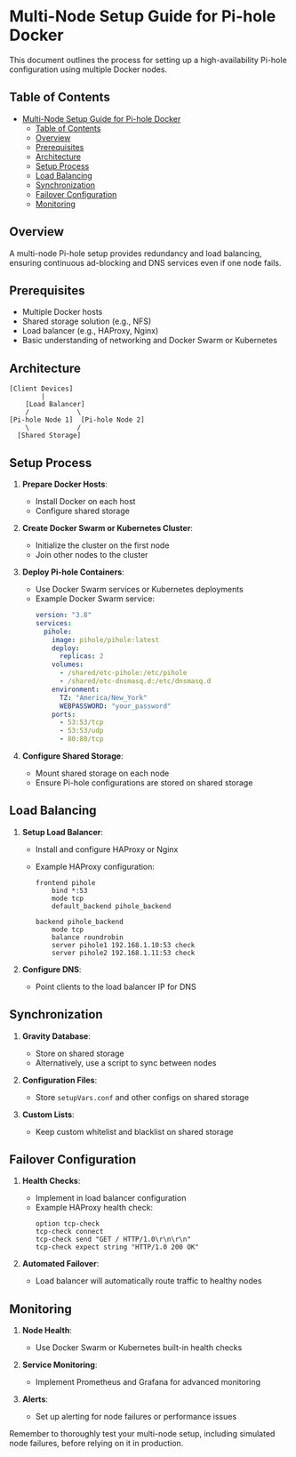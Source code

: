 # Multi-Node Setup Guide for Pi-hole Docker

This document outlines the process for setting up a high-availability Pi-hole configuration using multiple Docker nodes.

## Table of Contents

- [Multi-Node Setup Guide for Pi-hole Docker](#multi-node-setup-guide-for-pi-hole-docker)
  - [Table of Contents](#table-of-contents)
  - [Overview](#overview)
  - [Prerequisites](#prerequisites)
  - [Architecture](#architecture)
  - [Setup Process](#setup-process)
  - [Load Balancing](#load-balancing)
  - [Synchronization](#synchronization)
  - [Failover Configuration](#failover-configuration)
  - [Monitoring](#monitoring)

## Overview

A multi-node Pi-hole setup provides redundancy and load balancing, ensuring continuous ad-blocking and DNS services even if one node fails.

## Prerequisites

- Multiple Docker hosts
- Shared storage solution (e.g., NFS)
- Load balancer (e.g., HAProxy, Nginx)
- Basic understanding of networking and Docker Swarm or Kubernetes

## Architecture

```
[Client Devices]
        |
    [Load Balancer]
    /            \
[Pi-hole Node 1]  [Pi-hole Node 2]
    \            /
  [Shared Storage]
```

## Setup Process

1. **Prepare Docker Hosts**:

   - Install Docker on each host
   - Configure shared storage

2. **Create Docker Swarm or Kubernetes Cluster**:

   - Initialize the cluster on the first node
   - Join other nodes to the cluster

3. **Deploy Pi-hole Containers**:

   - Use Docker Swarm services or Kubernetes deployments
   - Example Docker Swarm service:
     ```yaml
     version: "3.8"
     services:
       pihole:
         image: pihole/pihole:latest
         deploy:
           replicas: 2
         volumes:
           - /shared/etc-pihole:/etc/pihole
           - /shared/etc-dnsmasq.d:/etc/dnsmasq.d
         environment:
           TZ: "America/New_York"
           WEBPASSWORD: "your_password"
         ports:
           - 53:53/tcp
           - 53:53/udp
           - 80:80/tcp
     ```

4. **Configure Shared Storage**:
   - Mount shared storage on each node
   - Ensure Pi-hole configurations are stored on shared storage

## Load Balancing

1. **Setup Load Balancer**:

   - Install and configure HAProxy or Nginx
   - Example HAProxy configuration:

     ```
     frontend pihole
         bind *:53
         mode tcp
         default_backend pihole_backend

     backend pihole_backend
         mode tcp
         balance roundrobin
         server pihole1 192.168.1.10:53 check
         server pihole2 192.168.1.11:53 check
     ```

2. **Configure DNS**:
   - Point clients to the load balancer IP for DNS

## Synchronization

1. **Gravity Database**:

   - Store on shared storage
   - Alternatively, use a script to sync between nodes

2. **Configuration Files**:

   - Store `setupVars.conf` and other configs on shared storage

3. **Custom Lists**:
   - Keep custom whitelist and blacklist on shared storage

## Failover Configuration

1. **Health Checks**:

   - Implement in load balancer configuration
   - Example HAProxy health check:
     ```
     option tcp-check
     tcp-check connect
     tcp-check send "GET / HTTP/1.0\r\n\r\n"
     tcp-check expect string "HTTP/1.0 200 OK"
     ```

2. **Automated Failover**:
   - Load balancer will automatically route traffic to healthy nodes

## Monitoring

1. **Node Health**:

   - Use Docker Swarm or Kubernetes built-in health checks

2. **Service Monitoring**:

   - Implement Prometheus and Grafana for advanced monitoring

3. **Alerts**:
   - Set up alerting for node failures or performance issues

Remember to thoroughly test your multi-node setup, including simulated node failures, before relying on it in production.
